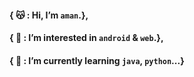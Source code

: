 #### { 😽 : Hi, I’m `aman`.},
#### { 💛 : I’m interested in `android` & `web`.},
#### { 🌟 : I’m currently learning `java`, `python`...}
